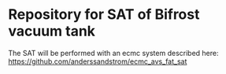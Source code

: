 # Repository for SAT of Bifrost vacuum tank

The SAT will be performed with an ecmc system described here:
https://github.com/anderssandstrom/ecmc_avs_fat_sat

